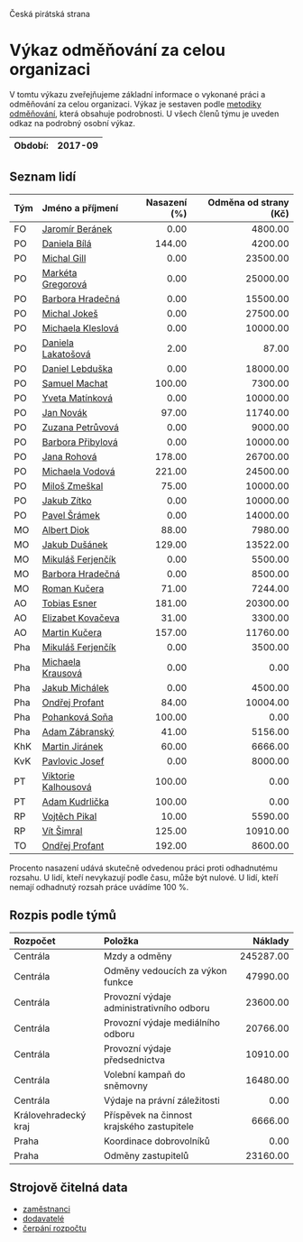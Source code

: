 Česká pirátská strana

Výkaz odměňování za celou organizaci
===========================

V tomtu výkazu zveřejňujeme základní informace o vykonané práci a odměňování
za celou organizaci. Výkaz je sestaven podle [metodiky odměňování][metodika],
která obsahuje podrobnosti. U všech členů týmu je uveden odkaz na podrobný osobní výkaz.

Období:                  | 2017-09
-----------------------  | --------------------


Seznam lidí
--------------

| Tým   | Jméno a příjmení                                                  |   Nasazení (%) |   Odměna od strany (Kč) |
|:------|:------------------------------------------------------------------|---------------:|------------------------:|
| FO    | [Jaromír Beránek](../../tymy/FO/2017/09/jaromir-beranek/)         |           0.00 |                 4800.00 |
| PO    | [Daniela Bílá](../../tymy/PO/2017/09/daniela-bila/)               |         144.00 |                 4200.00 |
| PO    | [Michal Gill](../../tymy/PO/2017/09/michal-gill/)                 |           0.00 |                23500.00 |
| PO    | [Markéta Gregorová](../../tymy/PO/2017/09/marketa-gregorova/)     |           0.00 |                25000.00 |
| PO    | [Barbora Hradečná](../../tymy/PO/2017/09/barbora-hradecna/)       |           0.00 |                15500.00 |
| PO    | [Michal Jokeš](../../tymy/PO/2017/09/michal-jokes/)               |           0.00 |                27500.00 |
| PO    | [Michaela Kleslová](../../tymy/PO/2017/09/michaela-kleslova/)     |           0.00 |                10000.00 |
| PO    | [Daniela Lakatošová](../../tymy/PO/2017/09/daniela-lakatosova/)   |           2.00 |                   87.00 |
| PO    | [Daniel Lebduška](../../tymy/PO/2017/09/daniel-lebduska/)         |           0.00 |                18000.00 |
| PO    | [Samuel Machat](../../tymy/PO/2017/09/samuel-machat/)             |         100.00 |                 7300.00 |
| PO    | [Yveta Matínková](../../tymy/PO/2017/09/yveta-matinkova/)         |           0.00 |                10000.00 |
| PO    | [Jan Novák](../../tymy/PO/2017/09/jan-novak/)                     |          97.00 |                11740.00 |
| PO    | [Zuzana Petrůvová](../../tymy/PO/2017/09/zuzana-petruvova/)       |           0.00 |                 9000.00 |
| PO    | [Barbora Přibylová](../../tymy/PO/2017/09/barbora-pribylova/)     |           0.00 |                10000.00 |
| PO    | [Jana Rohová](../../tymy/PO/2017/09/jana-rohova/)                 |         178.00 |                26700.00 |
| PO    | [Michaela Vodová](../../tymy/PO/2017/09/michaela-vodova/)         |         221.00 |                24500.00 |
| PO    | [Miloš Zmeškal](../../tymy/PO/2017/09/milos-zmeskal/)             |          75.00 |                10000.00 |
| PO    | [Jakub Zítko](../../tymy/PO/2017/09/jakub-zitko/)                 |           0.00 |                10000.00 |
| PO    | [Pavel Šrámek](../../tymy/PO/2017/09/pavel-sramek/)               |           0.00 |                14000.00 |
| MO    | [Albert Diok](../../tymy/MO/2017/09/albert-diok/)                 |          88.00 |                 7980.00 |
| MO    | [Jakub Dušánek](../../tymy/MO/2017/09/jakub-dusanek/)             |         129.00 |                13522.00 |
| MO    | [Mikuláš Ferjenčík](../../tymy/MO/2017/09/mikulas-ferjencik/)     |           0.00 |                 5500.00 |
| MO    | [Barbora Hradečná](../../tymy/MO/2017/09/barbora-hradecna/)       |           0.00 |                 8500.00 |
| MO    | [Roman Kučera](../../tymy/MO/2017/09/roman-kucera/)               |          71.00 |                 7244.00 |
| AO    | [Tobias Esner](../../tymy/AO/2017/09/tobias-esner/)               |         181.00 |                20300.00 |
| AO    | [Elizabet Kovačeva](../../tymy/AO/2017/09/elizabet-kovaceva/)     |          31.00 |                 3300.00 |
| AO    | [Martin Kučera](../../tymy/AO/2017/09/martin-kucera/)             |         157.00 |                11760.00 |
| Pha   | [Mikuláš Ferjenčík](../../tymy/Pha/2017/09/mikulas-ferjencik/)    |           0.00 |                 3500.00 |
| Pha   | [Michaela Krausová](../../tymy/Pha/2017/09/michaela-krausova/)    |           0.00 |                    0.00 |
| Pha   | [Jakub Michálek](../../tymy/Pha/2017/09/jakub-michalek/)          |           0.00 |                 4500.00 |
| Pha   | [Ondřej Profant](../../tymy/Pha/2017/09/ondrej-profant/)          |          84.00 |                10004.00 |
| Pha   | [Pohanková Soňa](../../tymy/Pha/2017/09/pohankova-sona/)          |         100.00 |                    0.00 |
| Pha   | [Adam Zábranský](../../tymy/Pha/2017/09/adam-zabransky/)          |          41.00 |                 5156.00 |
| KhK   | [Martin Jiránek](../../tymy/KhK/2017/09/martin-jiranek/)          |          60.00 |                 6666.00 |
| KvK   | [Pavlovic Josef](../../tymy/KvK/2017/09/pavlovic-josef/)          |           0.00 |                 8000.00 |
| PT    | [Viktorie Kalhousová](../../tymy/PT/2017/09/viktorie-kalhousova/) |         100.00 |                    0.00 |
| PT    | [Adam Kudrlička](../../tymy/PT/2017/09/adam-kudrlicka/)           |         100.00 |                    0.00 |
| RP    | [Vojtěch Pikal](../../tymy/RP/2017/09/vojtech-pikal/)             |          10.00 |                 5590.00 |
| RP    | [Vít Šimral](../../tymy/RP/2017/09/vit-simral/)                   |         125.00 |                10910.00 |
| TO    | [Ondřej Profant](../../tymy/TO/2017/09/ondrej-profant/)           |         192.00 |                 8600.00 |

Procento nasazení udává skutečně odvedenou práci proti odhadnutému rozsahu. 
U lidí, kteří nevykazují podle času, může být nulové. U lidí, kteří nemají odhadnutý rozsah
práce uvádíme 100 %.

Rozpis podle týmů
-----------------

| Rozpočet             | Položka                                    |   Náklady |
|:---------------------|:-------------------------------------------|----------:|
| Centrála             | Mzdy a odměny                              | 245287.00 |
| Centrála             | Odměny vedoucích za výkon funkce           |  47990.00 |
| Centrála             | Provozní výdaje administrativního odboru   |  23600.00 |
| Centrála             | Provozní výdaje mediálního odboru          |  20766.00 |
| Centrála             | Provozní výdaje předsednictva              |  10910.00 |
| Centrála             | Volební kampaň do sněmovny                 |  16480.00 |
| Centrála             | Výdaje na právní záležitosti               |      0.00 |
| Královehradecký kraj | Příspěvek na činnost krajského zastupitele |   6666.00 |
| Praha                | Koordinace dobrovolníků                    |      0.00 |
| Praha                | Odměny zastupitelů                         |  23160.00 |

Strojově čitelná data
-------------------

* [zaměstnanci](zamestnanci.tsv)
* [dodavatelé](dodavatele.tsv)
* [čerpání rozpočtu](cerpani_rozpoctu.tsv)

[metodika]: https://redmine.pirati.cz/projects/po/wiki/Odmenovani
